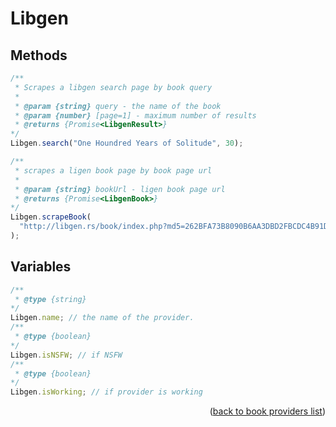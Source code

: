 # Libgen

## Methods

```ts
/**
 * Scrapes a libgen search page by book query
 *
 * @param {string} query - the name of the book
 * @param {number} [page=1] - maximum number of results
 * @returns {Promise<LibgenResult>}
*/
Libgen.search("One Houndred Years of Solitude", 30);

/**
 * scrapes a ligen book page by book page url
 *
 * @param {string} bookUrl - ligen book page url
 * @returns {Promise<LibgenBook>}
*/
Libgen.scrapeBook(
  "http://libgen.rs/book/index.php?md5=262BFA73B8090B6AA3DBD2FBCDC4B91D"
);
```

## Variables

```ts
/**
 * @type {string}
*/
Libgen.name; // the name of the provider.
/**
 * @type {boolean}
*/
Libgen.isNSFW; // if NSFW
/**
 * @type {boolean}
*/
Libgen.isWorking; // if provider is working
```

<p align="end">(<a href="https://github.com/galaxywolfv/devanime-library/blob/master/docs/guides/books.md#">back to book providers list</a>)</p>
